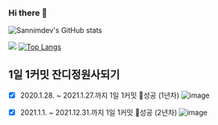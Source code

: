 ### Hi there 👋

![Sannimdev's GitHub stats](https://github-readme-stats.vercel.app/api?username=sannimdev&show_icons=true)

![](https://komarev.com/ghpvc/?username=sannimdev)
[![Top Langs](https://github-readme-stats.vercel.app/api/top-langs/?username=sannimdev&layout=compact)](https://github.com/anuraghazra/github-readme-stats)

## 1일 1커밋 잔디정원사되기
  - [x] 2020.1.28. ~ 2021.1.27.까지 1일 1커밋 🎉성공 (1년차)
      ![image](https://user-images.githubusercontent.com/22428471/107853075-54de5880-6e57-11eb-9477-5c90aa661ea4.png)
  - [x] 2021.1.1. ~ 2021.12.31.까지 1일 1커밋 🎉성공 (2년차)
      ![image](https://user-images.githubusercontent.com/22428471/147820302-429f2a69-a248-4ea7-93eb-13987037fd1e.png)


<!--
**sannimdev/sannimdev** is a ✨ _special_ ✨ repository because its `README.md` (this file) appears on your GitHub profile.
Here are some ideas to get you started:

- 🔭 I’m currently working on ...
- 🌱 I’m currently learning ...
- 👯 I’m looking to collaborate on ...
- 🤔 I’m looking for help with ...
- 💬 Ask me about ...
- 📫 How to reach me: ...
- 😄 Pronouns: ...
- ⚡ Fun fact: ...
-->
